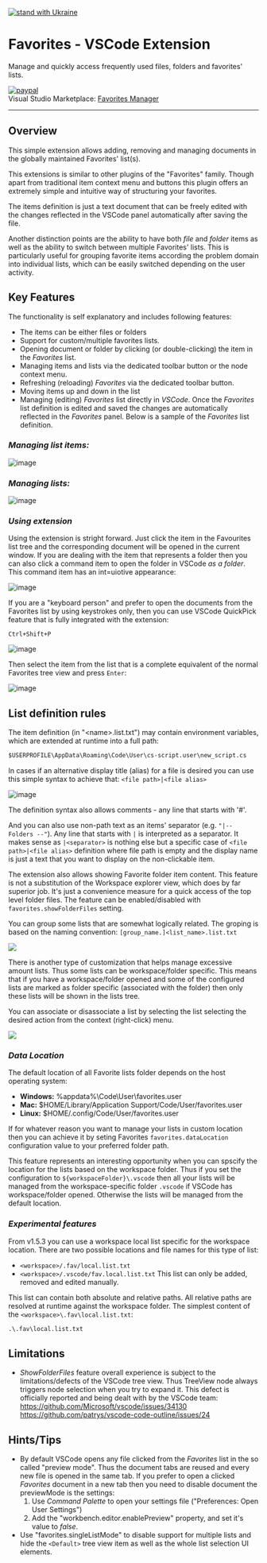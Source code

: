 [![stand with Ukraine](https://img.shields.io/badge/stand_with-ukraine-ffd700.svg?labelColor=0057b7)](https://stand-with-ukraine.pp.ua)
# Favorites - VSCode Extension

Manage and quickly access frequently used files, folders and favorites' lists.

[![paypal](https://www.paypalobjects.com/en_US/i/btn/btn_donateCC_LG.gif)](https://www.cs-script.net/cs-script/Donation.html)   <br>    Visual Studio Marketplace: [Favorites Manager](https://marketplace.visualstudio.com/items?itemName=oleg-shilo.favorites) 

--- 

## Overview

This simple extension allows adding, removing and managing documents in the globally maintained Favorites' list(s).

This extensions is similar to other plugins of the "Favorites" family. Though apart from traditional item context menu and buttons this plugin offers an extremely simple and intuitive way of structuring your favorites.

The items definition is just a text document that can be freely edited with the changes reflected in the VSCode panel automatically after saving the file.

Another distinction points are the ability to have both _file_ and _folder_ items as well as the ability to switch between multiple Favorites' lists. This is particularly useful for grouping favorite items according the problem domain into individual lists, which can be easily switched depending on the user activity.

## Key Features

The functionality is self explanatory and includes following features:

* The items can be either files or folders
* Support for custom/multiple favorites lists.
* Opening document or folder by clicking (or double-clicking) the item in the _Favorites_ list.
* Managing items and lists via the dedicated toolbar button or the node context menu.
* Refreshing (reloading) _Favorites_ via the dedicated toolbar button.
* Moving items up and down in the list
* Managing (editing) _Favorites_ list directly in _VSCode_. Once the _Favorites_ list definition is edited and saved the changes are automatically reflected in the _Favorites_ panel. Below is a sample of the _Favorites_ list definition.

### _Managing list items:_

![image](https://raw.githubusercontent.com/oleg-shilo/Favorites.vscode/master/resources/images/favorites_vscode.gif)

### _Managing lists:_

![image](https://raw.githubusercontent.com/oleg-shilo/Favorites.vscode/master/resources/images/codemap.lists.gif)

### _Using extension_

Using the extension is stright forward. Just click the item in the Favourites list tree and the corresponding document will be opened in the current window.
If you are dealing with the item that represents a folder then you can also click a command item to open the  folder in VSCode _as a folder_. This command item has an int=uiotive appearance:
  
![image](https://github.com/user-attachments/assets/2ae86a05-9f3d-4c4c-831b-7a20795cd9a1)

If you are a "keyboard person" and prefer to open the documents from the Favorites list by using keystrokes only, then you can use VSCode QuickPick feature that is fully integrated with the extension:

`Ctrl+Shift+P`

![image](https://github.com/user-attachments/assets/daf86b50-c9bc-4aac-8cab-ffbf9d3294e2)

Then select the item from the list that is a complete equivalent of the normal Favorites tree view and press `Enter`:

![image](https://github.com/user-attachments/assets/9c7b8cd7-abfe-4fb3-9f4c-1c5499c14b18)

## List definition rules

The item definition (in "&lt;name&gt;.list.txt") may contain environment variables, which  are extended at runtime into a full path:

```txt
$USERPROFILE\AppData\Roaming\Code\User\cs-script.user\new_script.cs
```

In cases if an alternative display title (alias) for a file is desired you can use this simple syntax to achieve that: `<file path>|<file alias>`

![image](https://user-images.githubusercontent.com/16729806/156863567-e039de94-5a94-4c05-9b24-5e1d633c1e0a.png)

The definition syntax also allows comments - any line that starts with '#'.

And you can also use non-path text as an items' separator (e.g. `"|-- Folders --"`). Any line that starts with `|` is interpreted as a separator. It makes sense as `|<separator>` is nothing else but a specific case of `<file path>|<file alias>` definition where file path is empty and the display name is just a text that you want to display on the non-clickable item.

The extension also allows showing Favorite folder item content.
This feature is not a substitution of the Workspace explorer view, which does by far superior job. It's just a convenience measure for a quick access of the top level folder files. The feature can be enabled/disabled with `favorites.showFolderFiles` setting.

You can group some lists that are somewhat logically related. The groping is based on the naming convention: `[group_name.]<list_name>.list.txt`

![](resources/images/favorites_grouping.png)

There is another type of customization that helps manage excessive amount lists. Thus some lists can be workspace/folder specific. This means that if you have a workspace/folder opened and some of the configured lists are marked as folder specific (associated with the folder) then only these lists will be shown in the lists tree.

You can associate or disassociate a list by selecting the list selecting the desired action from the context (right-click) menu.

![](resources/images/folder_specific.png)

### _Data Location_

The default location of all Favorite lists folder depends on the host operating system:

* **Windows:** %appdata%\Code\User\favorites.user
* **Mac:** $HOME/Library/Application Support/Code/User/favorites.user
* **Linux:** $HOME/.config/Code/User/favorites.user

If for whatever reason you want to manage your lists in custom location then you can achieve it by seting Favorites `favorites.dataLocation` configuration value to your preferred folder path.

This feature represents an interesting opportunity when you can spscify the location for the lists based on the workspace folder. Thus if you set the configuration to `${workspaceFolder}\.vscode` then all your lists will be managed from the workspace-specific folder `.vscode` if VSCode has workspace/folder opened. Otherwise the lists will be managed from the default location.

### _Experimental features_

From v1.5.3 you can use a workspace local list specific for the workspace location. There are two possible locations and file names for this type of list:
 - `<workspace>/.fav/local.list.txt`
 - `<workspace>/.vscode/fav.local.list.txt` 
This list can only be added, removed and edited manually.

This list can contain both absolute and relative paths. All relative paths are resolved at runtime against the workspace folder.
The simplest content of the `<workspace>\.fav\local.list.txt`:

```txt 
.\.fav\local.list.txt 
```

## Limitations

* _ShowFolderFiles_ feature overall experience is subject to the limitations/defects of the VSCode tree view. Thus TreeView node always triggers node selection when you try to expand it. This defect is officially reported and being dealt with by the VSCode team:<br/>
   https://github.com/Microsoft/vscode/issues/34130<br/>
   https://github.com/patrys/vscode-code-outline/issues/24<br/>

## Hints/Tips

* By default VSCode opens any file clicked from the  _Favorites_ list in the so called "preview mode". Thus the document tabs are reused and every new file is opened in the same tab. If you prefer to open a clicked _Favorites_ document in a new tab then you need to disable document the previewMode is the settings:
  1. Use _Command Palette_ to open your settings file ("Preferences: Open User Settings")
  2. Add the "workbench.editor.enablePreview" property, and set it's value to _false_.
* Use "favorites.singleListMode" to disable support for multiple lists and hide the `<Default>` tree view item as well as the whole list selection UI elements.
